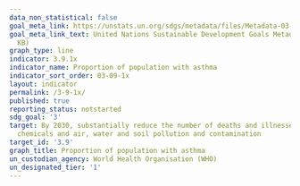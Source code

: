 ```yaml
---
data_non_statistical: false
goal_meta_link: https://unstats.un.org/sdgs/metadata/files/Metadata-03-09-01.pdf
goal_meta_link_text: United Nations Sustainable Development Goals Metadata (PDF 216
  KB)
graph_type: line
indicator: 3.9.1x
indicator_name: Proportion of population with asthma
indicator_sort_order: 03-09-1x
layout: indicator
permalink: /3-9-1x/
published: true
reporting_status: notstarted
sdg_goal: '3'
target: By 2030, substantially reduce the number of deaths and illnesses from hazardous
  chemicals and air, water and soil pollution and contamination
target_id: '3.9'
graph_title: Proportion of population with asthma
un_custodian_agency: World Health Organisation (WHO)
un_designated_tier: '1'
---
```

